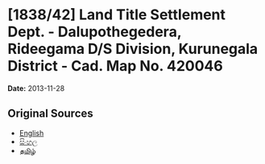 # [1838/42] Land Title Settlement Dept. - Dalupothegedera, Rideegama D/S Division, Kurunegala District - Cad. Map No. 420046

**Date:** 2013-11-28

## Original Sources

- [English](https://documents.gov.lk/view/extra-gazettes/2013/11/1838-42_E.pdf)
- [සිංහල](https://documents.gov.lk/view/extra-gazettes/2013/11/1838-42_S.pdf)
- [தமிழ்](https://documents.gov.lk/view/extra-gazettes/2013/11/1838-42_T.pdf)
